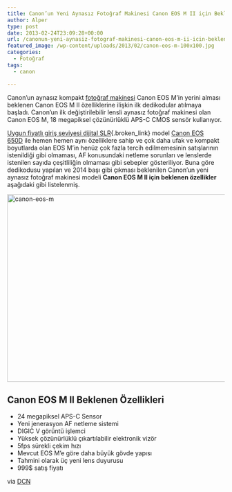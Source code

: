 ```yaml
---
title: Canon’un Yeni Aynasız Fotoğraf Makinesi Canon EOS M II için Beklenen Özellikler
author: Alper
type: post
date: 2013-02-24T23:09:28+00:00
url: /canonun-yeni-aynasiz-fotograf-makinesi-canon-eos-m-ii-icin-beklenen-ozellikler/
featured_image: /wp-content/uploads/2013/02/canon-eos-m-100x100.jpg
categories:
  - Fotoğraf
tags:
  - canon

---
```

Canon’un aynasız kompakt [fotoğraf makinesi][1] Canon EOS M&#8217;in yerini alması beklenen Canon EOS M II özelliklerine ilişkin ilk dedikodular atılmaya başladı. Canon&#8217;un ilk değiştirilebilir lensli aynasız fotoğraf makinesi olan Canon EOS M, 18 megapiksel çözünürlüklü APS-C CMOS sensör kullanıyor.

[Uygun fiyatlı giriş seviyesi dijital SLR][2]{.broken_link} model [Canon EOS 650D][3] ile hemen hemen aynı özelliklere sahip ve çok daha ufak ve kompakt boyutlarda olan EOS M&#8217;in henüz çok fazla tercih edilmemesinin satışlarının istenildiği gibi olmaması, AF konusundaki netleme sorunları ve lenslerde istenilen sayıda çeşitliliğin olmaması gibi sebepler gösteriliyor. Buna göre dedikodusu yapılan ve 2014 başı gibi çıkması beklenilen Canon&#8217;un yeni aynasız fotoğraf makinesi modeli **Canon EOS M II için beklenen özellikler** aşağıdaki gibi listelenmiş.

<img class="aligncenter size-full wp-image-11879" alt="canon-eos-m" src="https://www.murekkep.org/wp-content/uploads/2013/02/canon-eos-m.jpg" width="600" height="433" srcset="https://www.murekkep.org/wp-content/uploads/2013/02/canon-eos-m.jpg 600w, https://www.murekkep.org/wp-content/uploads/2013/02/canon-eos-m-400x288.jpg 400w, https://www.murekkep.org/wp-content/uploads/2013/02/canon-eos-m-50x36.jpg 50w, https://www.murekkep.org/wp-content/uploads/2013/02/canon-eos-m-125x90.jpg 125w, https://www.murekkep.org/wp-content/uploads/2013/02/canon-eos-m-277x200.jpg 277w, https://www.murekkep.org/wp-content/uploads/2013/02/canon-eos-m-422x305.jpg 422w" sizes="(max-width: 600px) 100vw, 600px" /> 

## Canon EOS M II Beklenen Özellikleri

  * 24 megapiksel APS-C Sensor
  * Yeni jenerasyon AF netleme sistemi
  * DIGIC V görüntü işlemci
  * Yüksek çözünürlüklü çıkartılabilir elektronik vizör
  * 5fps sürekli çekim hızı
  * Mevcut EOS M&#8217;e göre daha büyük gövde yapısı
  * Tahmini olarak üç yeni lens duyurusu
  * 999$ satış fiyatı

via <a title="Canon EOS M Successor : Canon EOS M II Specs" href="http://www.dailycameranews.com/2013/02/canon-eos-m-successor-canon-eos-m-ii-specs/" rel="external dofollow">DCN</a>

 [1]: https://www.murekkep.org/kamera "fotoğraf makinesi"
 [2]: https://www.murekkep.org/7-uygun-fiyatli-giris-seviyesi-dijital-slr-fotograf-makinesi-11306 "7 Uygun Fiyatlı Giriş Seviyesi Dijital SLR Fotoğraf Makinesi"
 [3]: https://www.murekkep.org/kamera/canon/eos-650d "canon eos 650d"